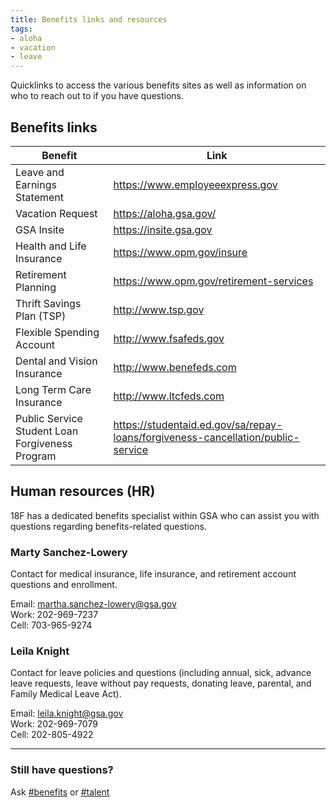 ```yaml
---
title: Benefits links and resources
tags:
- aloha
- vacation
- leave
---
```


Quicklinks to access the various benefits sites as well as information on who to reach out to if you have questions.  

## Benefits links

Benefit | Link
-------|-----
Leave and Earnings Statement | <https://www.employeeexpress.gov>
Vacation Request | <https://aloha.gsa.gov/>
GSA Insite | <https://insite.gsa.gov>
Health and Life Insurance | <https://www.opm.gov/insure>
Retirement Planning | <https://www.opm.gov/retirement-services>
Thrift Savings Plan (TSP) | <http://www.tsp.gov>
Flexible Spending Account | <http://www.fsafeds.gov>
Dental and Vision Insurance | <http://www.benefeds.com>
Long Term Care Insurance | <http://www.ltcfeds.com>
Public Service Student Loan Forgiveness Program | <https://studentaid.ed.gov/sa/repay-loans/forgiveness-cancellation/public-service> 

## Human resources (HR)

18F has a dedicated benefits specialist within GSA who can assist you with questions regarding benefits-related questions.

### Marty Sanchez-Lowery

Contact for medical insurance, life insurance, and retirement account questions and enrollment.

Email: martha.sanchez-lowery@gsa.gov  
Work: 202-969-7237  
Cell: 703-965-9274

### Leila Knight

Contact for leave policies and questions (including annual, sick, advance leave requests, leave without pay requests, donating leave, parental, and Family Medical Leave Act).

Email: leila.knight@gsa.gov  
Work: 202-969-7079  
Cell: 202-805-4922

--------------------------------------------------------------------------------

### Still have questions?

Ask [#benefits](https://gsa-tts.slack.com/messages/benefits) or [#talent](https://gsa-tts.slack.com/messages/talent)

